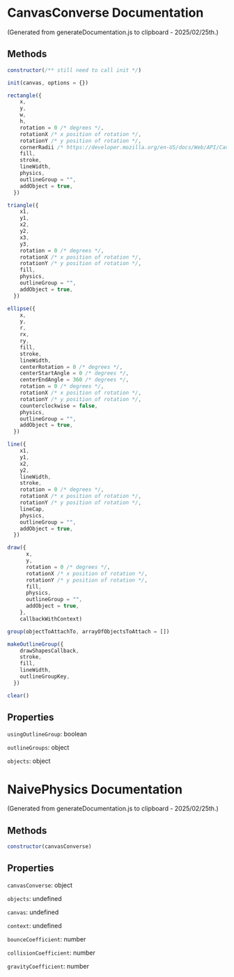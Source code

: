 # CanvasConverse Documentation

(Generated from generateDocumentation.js to clipboard - 2025/02/25th.)

## Methods

```js
constructor(/** still need to call init */)
```

```js
init(canvas, options = {})
```

```js
rectangle({
    x,
    y,
    w,
    h,
    rotation = 0 /* degrees */,
    rotationX /* x position of rotation */,
    rotationY /* y position of rotation */,
    cornerRadii /* https://developer.mozilla.org/en-US/docs/Web/API/CanvasRenderingContext2D/roundRect */,
    fill,
    stroke,
    lineWidth,
    physics,
    outlineGroup = "",
    addObject = true,
  })
```

```js
triangle({
    x1,
    y1,
    x2,
    y2,
    x3,
    y3,
    rotation = 0 /* degrees */,
    rotationX /* x position of rotation */,
    rotationY /* y position of rotation */,
    fill,
    physics,
    outlineGroup = "",
    addObject = true,
  })
```

```js
ellipse({
    x,
    y,
    r,
    rx,
    ry,
    fill,
    stroke,
    lineWidth,
    centerRotation = 0 /* degrees */,
    centerStartAngle = 0 /* degrees */,
    centerEndAngle = 360 /* degrees */,
    rotation = 0 /* degrees */,
    rotationX /* x position of rotation */,
    rotationY /* y position of rotation */,
    counterclockwise = false,
    physics,
    outlineGroup = "",
    addObject = true,
  })
```

```js
line({
    x1,
    y1,
    x2,
    y2,
    lineWidth,
    stroke,
    rotation = 0 /* degrees */,
    rotationX /* x position of rotation */,
    rotationY /* y position of rotation */,
    lineCap,
    physics,
    outlineGroup = "",
    addObject = true,
  })
```

```js
draw({
      x,
      y,
      rotation = 0 /* degrees */,
      rotationX /* x position of rotation */,
      rotationY /* y position of rotation */,
      fill,
      physics,
      outlineGroup = "",
      addObject = true,
    },
    callbackWithContext)
```

```js
group(objectToAttachTo, arrayOfObjectsToAttach = [])
```

```js
makeOutlineGroup({
    drawShapesCallback,
    stroke,
    fill,
    lineWidth,
    outlineGroupKey,
  })
```

```js
clear()
```

## Properties

`usingOutlineGroup`: boolean

`outlineGroups`: object

`objects`: object

# NaivePhysics Documentation

(Generated from generateDocumentation.js to clipboard - 2025/02/25th.)

## Methods

```js
constructor(canvasConverse)
```

## Properties

`canvasConverse`: object

`objects`: undefined

`canvas`: undefined

`context`: undefined

`bounceCoefficient`: number

`collisionCoefficient`: number

`gravityCoefficient`: number
